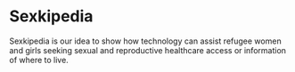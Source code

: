 # Sexkipedia
Sexkipedia is our idea to show how technology can assist refugee women and girls seeking sexual and reproductive healthcare access or information of where to live.
